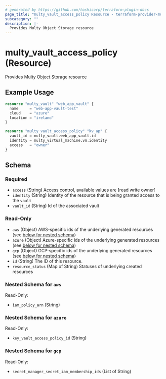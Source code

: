 ```yaml
---
# generated by https://github.com/hashicorp/terraform-plugin-docs
page_title: "multy_vault_access_policy Resource - terraform-provider-multy"
subcategory: ""
description: |-
  Provides Multy Object Storage resource
---
```


# multy_vault_access_policy (Resource)

Provides Multy Object Storage resource

## Example Usage

```terraform
resource "multy_vault" "web_app_vault" {
  name     = "web-app-vault-test"
  cloud    = "azure"
  location = "ireland"
}

resource "multy_vault_access_policy" "kv_ap" {
  vault_id = multy_vault.web_app_vault.id
  identity = multy_virtual_machine.vm.identity
  access   = "owner"
}
```

<!-- schema generated by tfplugindocs -->
## Schema

### Required

- `access` (String) Access control, available values are [read write owner]
- `identity` (String) Identity of the resource that is being granted access to the `vault`
- `vault_id` (String) Id of the associated vault

### Read-Only

- `aws` (Object) AWS-specific ids of the underlying generated resources (see [below for nested schema](#nestedatt--aws))
- `azure` (Object) Azure-specific ids of the underlying generated resources (see [below for nested schema](#nestedatt--azure))
- `gcp` (Object) GCP-specific ids of the underlying generated resources (see [below for nested schema](#nestedatt--gcp))
- `id` (String) The ID of this resource.
- `resource_status` (Map of String) Statuses of underlying created resources

<a id="nestedatt--aws"></a>
### Nested Schema for `aws`

Read-Only:

- `iam_policy_arn` (String)


<a id="nestedatt--azure"></a>
### Nested Schema for `azure`

Read-Only:

- `key_vault_access_policy_id` (String)


<a id="nestedatt--gcp"></a>
### Nested Schema for `gcp`

Read-Only:

- `secret_manager_secret_iam_membership_ids` (List of String)


